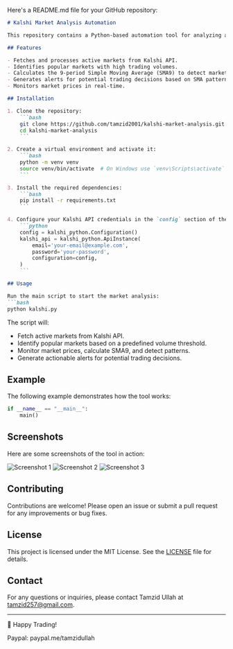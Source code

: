 Here's a README.md file for your GitHub repository:

```markdown
# Kalshi Market Analysis Automation

This repository contains a Python-based automation tool for analyzing and monitoring Kalshi market data. The tool fetches active market data, identifies popular markets based on trading volume, calculates Simple Moving Averages (SMA), and provides actionable alerts based on detected patterns.

## Features

- Fetches and processes active markets from Kalshi API.
- Identifies popular markets with high trading volumes.
- Calculates the 9-period Simple Moving Average (SMA9) to detect market patterns.
- Generates alerts for potential trading decisions based on SMA patterns.
- Monitors market prices in real-time.

## Installation

1. Clone the repository:
    ```bash
    git clone https://github.com/tamzid2001/kalshi-market-analysis.git
    cd kalshi-market-analysis
    ```

2. Create a virtual environment and activate it:
    ```bash
    python -m venv venv
    source venv/bin/activate  # On Windows use `venv\Scripts\activate`
    ```

3. Install the required dependencies:
    ```bash
    pip install -r requirements.txt
    ```

4. Configure your Kalshi API credentials in the `config` section of the code:
    ```python
    config = kalshi_python.Configuration()
    kalshi_api = kalshi_python.ApiInstance(
        email='your-email@example.com',
        password='your-password',
        configuration=config,
    )
    ```

## Usage

Run the main script to start the market analysis:
```bash
python kalshi.py
```

The script will:
- Fetch active markets from Kalshi API.
- Identify popular markets based on a predefined volume threshold.
- Monitor market prices, calculate SMA9, and detect patterns.
- Generate actionable alerts for potential trading decisions.

## Example

The following example demonstrates how the tool works:
```python
if __name__ == "__main__":
    main()
```

## Screenshots

Here are some screenshots of the tool in action:

![Screenshot 1](path/to/Screenshot1.png)
![Screenshot 2](path/to/Screenshot2.png)
![Screenshot 3](path/to/Screenshot3.png)

## Contributing

Contributions are welcome! Please open an issue or submit a pull request for any improvements or bug fixes.

## License

This project is licensed under the MIT License. See the [LICENSE](LICENSE) file for details.

## Contact

For any questions or inquiries, please contact Tamzid Ullah at tamzid257@gmail.com.

---

🚀 Happy Trading!

Paypal: paypal.me/tamzidullah
